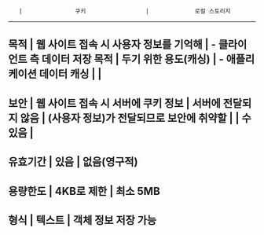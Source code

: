        |               쿠키                 |             로컬 스토리지
------------------------------------------------------------------------------
목적    | 웹 사이트 접속 시 사용자 정보를 기억해     |    - 클라이언트 측 데이터 저장 목적
       | 두기 위한 용도(캐싱)                  |    - 애플리케이션 데이터 캐싱
       |                                   |
------------------------------------------------------------------------------            
보안    | 웹 사이트 접속 시 서버에 쿠키 정보        |   서버에 전달되지 않음
       | (사용자 정보)가 전달되므로 보안에 취약할    |
       | 수 있음                             |
------------------------------------------------------------------------------       
유효기간 | 있음                               |   없음(영구적)
------------------------------------------------------------------------------
용량한도 | 4KB로 제한                          |   최소 5MB
------------------------------------------------------------------------------
형식    | 텍스트                              |   객체 정보 저장 가능 
------------------------------------------------------------------------------
